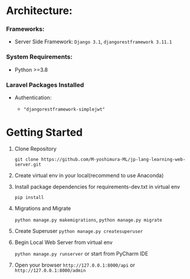 # Architecture:

### Frameworks:

-   Server Side Framework: `Django 3.1`, `djangorestframework 3.11.1`

### System Requirements:

-   Python >=3.8

### Laravel Packages Installed

-   Authentication:

    -   `"djangorestframework-simplejwt"`


# Getting Started

1. Clone Repository

    `git clone https://github.com/M-yoshimura-ML/jp-lang-learning-web-server.git`

2. Create virtual env in your local(recommend to use Anaconda) 

3. Install package dependencies for requirements-dev.txt in virtual env

    `pip install`

4. Migrations and Migrate

    `python manage.py makemigrations`, `python manage.py migrate` 


5. Create Superuser
   `python manage.py createsuperuser`

6. Begin Local Web Server from virtual env

    `python manage.py runserver` or start from PyCharm IDE


7. Open your browser `http://127.0.0.1:8000/api` or `http://127.0.0.1:8000/admin`
